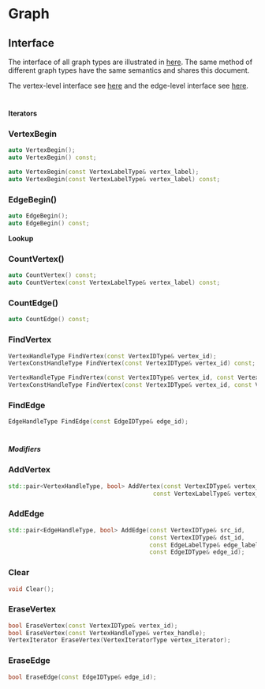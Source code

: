 # Graph

## Interface

The interface of all graph types are illustrated in [here](/doc/接口统计_分类.pdf). The same method of different graph types have the same semantics and shares this document.

The vertex-level interface see [here](/doc/prog_doc/vertex.md) and the edge-level interface see [here](/doc/prog_doc/edge.md).


# 

**Iterators**

### VertexBegin
```c++
auto VertexBegin();
auto VertexBegin() const;

auto VertexBegin(const VertexLabelType& vertex_label);
auto VertexBegin(const VertexLabelType& vertex_label) const;
```

### EdgeBegin()
```c++
auto EdgeBegin();
auto EdgeBegin() const;
```

**Lookup**

### CountVertex()
```c++
auto CountVertex() const;
auto CountVertex(const VertexLabelType& vertex_label) const;
```

### CountEdge()
```c++
auto CountEdge() const;
```

### FindVertex
```c++
VertexHandleType FindVertex(const VertexIDType& vertex_id);
VertexConstHandleType FindVertex(const VertexIDType& vertex_id) const;

VertexHandleType FindVertex(const VertexIDType& vertex_id, const VertexLabelType& vertex_label);
VertexConstHandleType FindVertex(const VertexIDType& vertex_id, const VertexLabelType& vertex_label) const;
```

### FindEdge
```c++
EdgeHandleType FindEdge(const EdgeIDType& edge_id);
```

# 

***Modifiers***

### AddVertex
```c++
std::pair<VertexHandleType, bool> AddVertex(const VertexIDType& vertex_id, 
                                         const VertexLabelType& vertex_label);
```


### AddEdge
```c++
std::pair<EdgeHandleType, bool> AddEdge(const VertexIDType& src_id, 
                                        const VertexIDType& dst_id, 
                                        const EdgeLabelType& edge_label, 
                                        const EdgeIDType& edge_id);
```

### Clear
```c++
void Clear();
```

### EraseVertex
```c++
bool EraseVertex(const VertexIDType& vertex_id);
bool EraseVertex(const VertexHandleType& vertex_handle);
VertexIterator EraseVertex(VertexIteratorType vertex_iterator);
```

### EraseEdge
```c++
bool EraseEdge(const EdgeIDType& edge_id);
```
